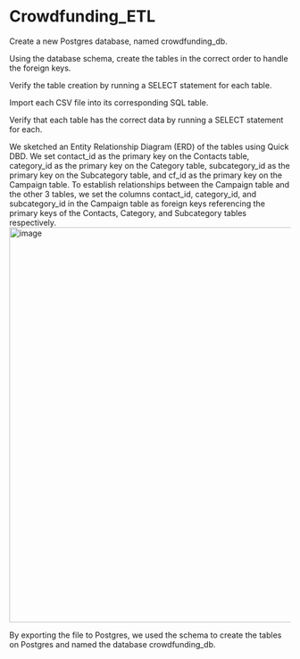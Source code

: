 # Crowdfunding_ETL



Create a new Postgres database, named crowdfunding_db.

Using the database schema, create the tables in the correct order to handle the foreign keys.

Verify the table creation by running a SELECT statement for each table.

Import each CSV file into its corresponding SQL table.

Verify that each table has the correct data by running a SELECT statement for each.


We sketched an Entity Relationship Diagram (ERD) of the tables using Quick DBD.
We set contact_id as the primary key on the Contacts table, category_id as the primary key on the Category table, subcategory_id as the primary key on the Subcategory table, and cf_id as the primary key on the Campaign table. 
To establish relationships between the Campaign table and the other 3 tables, we set the columns contact_id, category_id, and subcategory_id in the Campaign table as foreign keys referencing the primary keys of the Contacts, Category, and Subcategory tables respectively.
<img width="708" alt="image" src="https://github.com/dali1932/Crowdfunding_ETL/assets/149288692/ff32a285-eb19-43ab-be18-bf6eef4b865c">

By exporting the file to Postgres, we used the schema to create the tables on Postgres and named the database crowdfunding_db.


